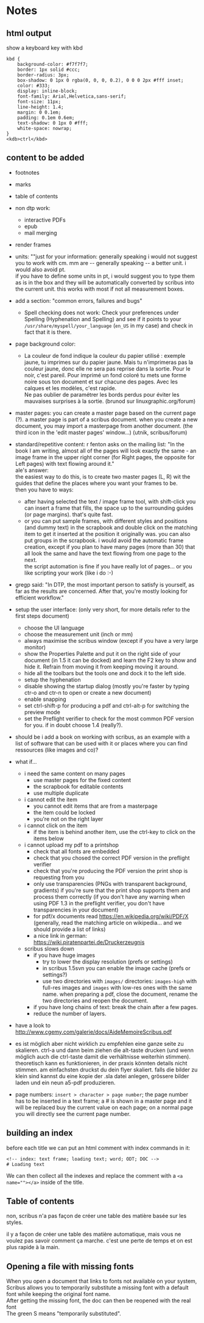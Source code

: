 # Notes

## html output

show a keyboard key with kbd
~~~
kbd {
    background-color: #f7f7f7;
    border: 1px solid #ccc;
    border-radius: 3px;
    box-shadow: 0 1px 0 rgba(0, 0, 0, 0.2), 0 0 0 2px #fff inset;
    color: #333;
    display: inline-block;
    font-family: Arial,Helvetica,sans-serif;
    font-size: 11px;
    line-height: 1.4;
    margin: 0 0.1em;
    padding: 0.1em 0.6em;
    text-shadow: 0 1px 0 #fff;
    white-space: nowrap;
}
<kdb>ctrl</kbd>
~~~

## content to be added

- footnotes
- marks
- table of contents
- non dtp work:
  - interactive PDFs
  - epub
  - mail merging
- render frames
- units: ""just for your information: generally speaking i would not suggest you to work with cm. mm are -- generally speaking -- a better unit. i would also avoid pt.  
  if you have to define some units in pt, i would suggest you to type them as is in the box and they will be automatically converted by scribus into the current unit. this works with most if not all measurement boxes.
- add a section: "common errors, failures and bugs"
  - Spell checking does not work: Check your preferences under Spelling (Hyphenation and Spelling) and see if it points to your `/usr/share/myspell/your_language` (`en_US` in my case) and check in fact that it is there.
- page background color:
  - La couleur de fond indique la couleur du papier utilisé : exemple jaune, tu imprimes sur du papier jaune. Mais tu n'imprimeras pas la couleur jaune, donc elle ne sera pas reprise dans la sortie. Pour le noir, c'est pareil. Pour imprimé un fond coloré tu mets une forme noire sous ton document et sur chacune des pages.
Avec les calques et les modèles, c'est rapide.  
Ne pas oublier de paramétrer les bords perdus pour éviter les mauvaises surprises à la sortie. (brunod sur linuxgraphic.org/forum)
- master pages: you can create a master page based on the current page (?). a master page is part of a scribus document. when you create a new document, you may import a masterpage from another document. (the third icon in the 'edit master pages' window…) (utnik, scribus/forum)
- standard/repetitive content: r fenton asks on the mailing list: "In the book I am writing, almost all of the pages will look exactly the same - an image frame in the upper right corner (for Right pages, the opposite for Left pages) with text flowing around it."  
  ale's answer:  
  the easiest way to do this, is to create two master pages (L, R) wit the guides that define the places where you want your frames to be.  
  then you have to ways:
  - after having selected the text / image frame tool, with shift-click you can insert a frame that fills, the space up to the surrounding guides (or page margins). that's quite fast.
  - or you can put sample frames, with different styles and positions (and dummy text) in the scrapbook and double click on the matching item to get it inserted at the position it originally was. you can also put groups in the scrapbook.
  i would avoid the automatic frame creation, except if you plan to have many pages (more than 30) that all look the same and have the text flowing from one page to the next.  
  the script automation is fine if you have really lot of pages... or you like scripting your work (like i do :-)
- gregp said: "In DTP, the most important person to satisfy is yourself, as far as the results are concerned. After that, you're mostly looking for efficient workflow."
- setup the user interface: (only very short, for more details refer to the first steps document)
  - choose the UI language
  - choose the measurement unit (inch or mm)
  - always maximise the scribus window (except if you have a very large monitor)
  - show the Properties Palette and put it on the right side of your document (in 1.5 it can be docked) and learn the F2 key to show and hide it. Refrain from moving it from keeping moving it around.
  - hide all the toolbars but the tools one and dock it to the left side.
  - setup the hyphenation
  - disable showing the startup dialog (mostly you're faster by typing ctr-o and ctr-n to open or create a new document)
  - enable snapping 
  - set ctrl-shift-p for producing a pdf and ctrl-alt-p for switching the preview mode
  - set the Preflight verifier to check for the most common PDF version for you. if in doubt choose 1.4 (really?).
-  should be i add a book on working with scribus, as an example with a list of software that can be used with it or places where you can find ressources (like images and co)?
- what if...
  - i need the same content on many pages
    - use master pages for the fixed content
    - the scrapbook for editable contents
    - use multiple duplicate
  - i cannot edit the item
    - you cannot edit items that are from a masterpage
    - the item could be locked
    - you're not on the right layer
  - i cannot click on the item
    - if the item is behind another item, use the ctrl-key to click on the items below
  - i cannot upload my pdf to a printshop
    - check that all fonts are embedded
    - check that you chosed the correct PDF version in the preflight verifier
    - check that you're producing the PDF version the print shop is requesting from you
    - only use transparencies (PNGs with transparent background, gradients) if you're sure that the print shop supports them and process them correctly (if you don't have any warning when using PDF 1.3 in the preflight verifier, you don't have transparencies in your document)
    - for pdf/x documents read https://en.wikipedia.org/wiki/PDF/X (generally, read the matching article on wikipedia... and we should provide a list of links)
    - a nice link in german: https://wiki.piratenpartei.de/Druckerzeugnis
  - scribus slows down
    - if you have huge images
      - try to lower the display resolution (prefs or settings)
      - in scribus 1.5svn you can enable the image cache (prefs or settings?)
      - use two directories with `images/` directories: `images-high` with full-res images and `images` with low-res ones with the same name. when preparing a pdf, close the document, rename the two directories and reopen the document.
    - if you have long chains of text: break the chain after a few pages.
    - reduce the number of layers.
- have a look to http://www.cgemy.com/galerie/docs/AideMemoireScribus.pdf 
- es ist möglich aber nicht wirklich zu empfehlen eine ganze seite zu skalieren. ctrl-a und dann beim ziehen die alt-taste drucken (und wenn möglich auch die ctrl-taste damit die verhältnisse weiterhin stimmen). theoretisch kann es funktionieren, in der praxis könnten details nicht stimmen. am einfachsten druckst du dein flyer skaliert. falls die bilder zu klein sind kannst du eine kopie der .sla datei anlegen, grössere bilder laden und ein neun a5-pdf produzieren. 

- page numbers: `insert > character > page number`; the page number has to be inserted in a text frame; a # is shown in a master page and it will be replaced buy the current value on each page; on a normal page you will directly see the current page number.

## building an index

before each title we can put an html comment with index commands in it:

    <!-- index: text frame; loading text; word; ODT; DOC -->
    # Loading text

We can then collect all the indexes and replace the comment with a `<a name=""></a>` inside of the title.

## Table of contents

non, scribus n'a pas façon de créer une table des matière basée sur les styles.

il y a façon de créer une table des matière automatique, mais vous ne voulez pas savoir comment ça marche.
c'est une perte de temps et on est plus rapide à la main.

## Opening a file with missing fonts

When you open a document that links to fonts not available on your system, Scribus allows you to temporarily substitute a missing font with a default font while keeping the original font name.  
After getting the missing font, the doc can then be reopened with the real font  
The green S means "temporarily substituted".
